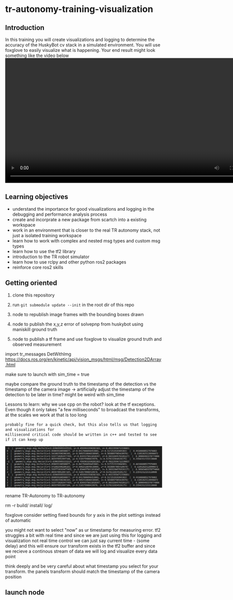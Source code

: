 # tr-autonomy-training-visualization

## Introduction

In this training you will create visualizations and logging to determine the accuracy of the HuskyBot cv stack in a simulated environment.
You will use foxglove to easily visualize what is happening. Your end result might look something like the video below
<video width="800" controls>
    <source src=".md/foxglove_demo.webm" type="video/webm">
</video>

## Learning objectives

- understand the importance for good visualizations and logging in the debugging and performance analysis process
- create and incorprate a new package from scartch into a existing workspace
- work in an environment that is closer to the real TR autonomy stack, not just a isolated training workspace
- learn how to work with complex and nested msg types and custom msg types
- learn how to use the tf2 library
- introduction to the TR robot simulator  
- learn how to use rclpy and other python ros2 packages
- reinforce core ros2 skills

## Getting oriented

1. clone this repository
2. run `git submodule update --init` in the root dir of this repo

1. node to republish image frames with the bounding boxes drawn
2. node to publish the x,y,z error of solvepnp from huskybot using maniskill ground truth
3. node to publish a tf frame and use foxglove to visualize ground truth and observed measurement

import tr_messages DetWithImg
<https://docs.ros.org/en/kinetic/api/vision_msgs/html/msg/Detection2DArray.html>

make sure to launch with sim_time = true

maybe compare the ground truth to the timestamp of the detection vs the timestamp of the camera image
-> artificially adjust the timestamp of the detection to be later in time? might be weird with sim_time

Lessons to learn:
    why we use cpp on the robot? look at the tf exceptions. Even though it only takes "a few milliseconds" to broadcast the transforms, at the scales we work at that is too long

    probably fine for a quick check, but this also tells us that logging and visualizations for 
    millisecond critical code should be written in c++ and tested to see if it can keep up

![debug prints example](.md/image.png)

rename TR-Autonomy
to TR-autonomy

rm -r build/ install/ log/

foxglove consider setting fixed bounds for y axis in the plot settings instead of automatic

you might not want to select "now" as ur timestamp for measuring error. tf2 struggles a bit with real time
and since we are just using this for logging and visualization not real time control we can just say
current time - (some delay) and this will ensure our transform exists in the tf2 buffer and since we recieve a continous stream of data we will log and
visualize every data point

think deeply and be very careful about what timestamp you select for your transform.
the panels transform should match the timestamp of the camera position

## launch node
